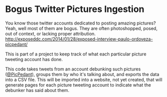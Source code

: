 # Bogus Twitter Pictures Ingestion

You know those twitter accounts dedicated to posting amazing pictures? Yeah, well most of them are bogus. They are often photoshopped, posed, out of context, or lacking proper attribution. http://exposeddc.com/2014/01/28/exposed-interview-paulo-ordoveza-picpedant/

This is part of a project to keep track of what each particular picture tweeting account has done.

This code takes tweets from an account debunking such pictures ([@PicPedant](https://twitter.com/picpedant)), groups them by who it's talking about, and exports the data into a CSV file. This will be imported into a website, not yet created, that will generate pages for each picture tweeting account to indicate what the debunker has said about them.
